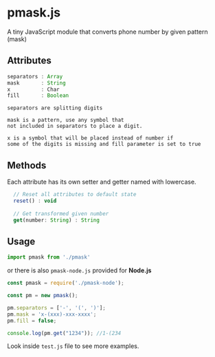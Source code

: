 # pmask.js
   A tiny JavaScript module that converts phone number by given pattern (mask)


## Attributes
  
  ``` javascript
  separators : Array
  mask       : String 
  x          : Char 
  fill       : Boolean
  ```
 
  ```
  separators are splitting digits

  mask is a pattern, use any symbol that 
  not included in separators to place a digit.

  x is a symbol that will be placed instead of number if 
  some of the digits is missing and fill parameter is set to true
  ```
   
## Methods
  Each attribute has its own setter and getter named with lowercase.
 
  ``` javascript
    // Reset all attributes to default state
    reset() : void
    
    // Get transformed given number
    get(number: String) : String
  ```
## Usage

``` javascript
import pmask from './pmask'
```
or there is also `pmask-node.js` provided for **Node.js**

```javascript
const pmask = require('./pmask-node');

const pm = new pmask();

pm.separators = ['-', '(', ')'];
pm.mask = 'x-(xxx)-xxx-xxxx';
pm.fill = false;

console.log(pm.get("1234")); //1-(234
```
Look inside `test.js` file to see more examples.
